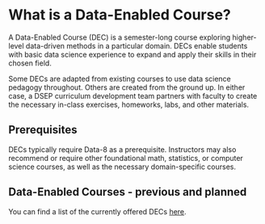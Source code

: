 # What is a Data-Enabled Course?

A Data-Enabled Course \(DEC\) is a semester-long course exploring higher-level data-driven methods in a particular domain. DECs enable students with basic data science experience to expand and apply their skills in their chosen field.

Some DECs are adapted from existing courses to use data science pedagogy throughout. Others are created from the ground up. In either case, a DSEP curriculum development team partners with faculty to create the necessary in-class exercises, homeworks, labs, and other materials.

## Prerequisites

DECs typically require Data-8 as a prerequisite. Instructors may also recommend or require other foundational math, statistics, or computer science courses, as well as the necessary domain-specific courses.

## Data-Enabled Courses - previous and planned

You can find a list of the currently offered DECs [here](https://data.berkeley.edu/education/courses/data-enabled-courses).





